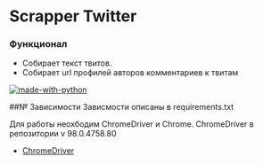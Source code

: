 # Scrapper Twitter

### Функционал
- Собирает текст твитов.
- Собирает url профилей авторов комментариев к твитам


[![made-with-python](https://img.shields.io/badge/Made%20with-Python-1f425f.svg)](https://www.python.org/)



##№ Зависимости
Зависмости описаны в requirements.txt

Для работы неохбодим ChromeDriver и Chrome.
ChromeDriver в репозитории v 98.0.4758.80


- [ChromeDriver](https://chromedriver.storage.googleapis.com/index.html?path=98.0.4758.80/ "ChromeDriver") 
